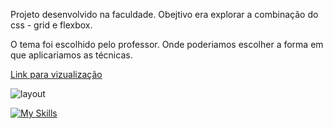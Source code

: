 Projeto desenvolvido na faculdade. Obejtivo era explorar a combinação do css - grid e flexbox.

O tema foi escolhido pelo professor. Onde poderiamos escolher a forma em que aplicariamos as técnicas.

<a href="pizzariaian.netlify.app">Link para vizualização </a>

![layout](https://github.com/Ian-Honorato/pizzaria_trabalho_fatec/assets/136990954/4d631c86-3300-466a-971e-cd73950abe5c)


[![My Skills](https://skillicons.dev/icons?i=html,css,figma&theme=light)](https://skillicons.dev)
